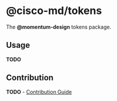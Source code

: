 # @cisco-md/tokens

The **@momentum-design** tokens package.

## Usage

**TODO**

## Contribution

**TODO** - [Contribution Guide](./CONTRIBUTING.md)
